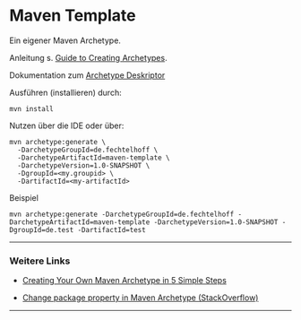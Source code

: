 # Maven Template

Ein eigener Maven Archetype.

Anleitung s. [Guide to Creating Archetypes](https://maven.apache.org/guides/mini/guide-creating-archetypes.html).

Dokumentation zum [Archetype Deskriptor](https://maven.apache.org/archetype/archetype-models/archetype-descriptor/archetype-descriptor.html)

Ausführen (installieren) durch:
```
mvn install
```

Nutzen über die IDE oder über:
```
mvn archetype:generate \
  -DarchetypeGroupId=de.fechtelhoff \
  -DarchetypeArtifactId=maven-template \
  -DarchetypeVersion=1.0-SNAPSHOT \
  -DgroupId=<my.groupid> \
  -DartifactId=<my-artifactId>
```

Beispiel
```
mvn archetype:generate -DarchetypeGroupId=de.fechtelhoff -DarchetypeArtifactId=maven-template -DarchetypeVersion=1.0-SNAPSHOT -DgroupId=de.test -DartifactId=test
``````

---
### Weitere Links
- [Creating Your Own Maven Archetype in 5 Simple Steps](https://rieckpil.de/create-your-own-maven-archetype-in-5-simple-steps)

- [Change package property in Maven Archetype (StackOverflow)](https://stackoverflow.com/questions/39080569/change-package-property-in-maven-archetype)
---
